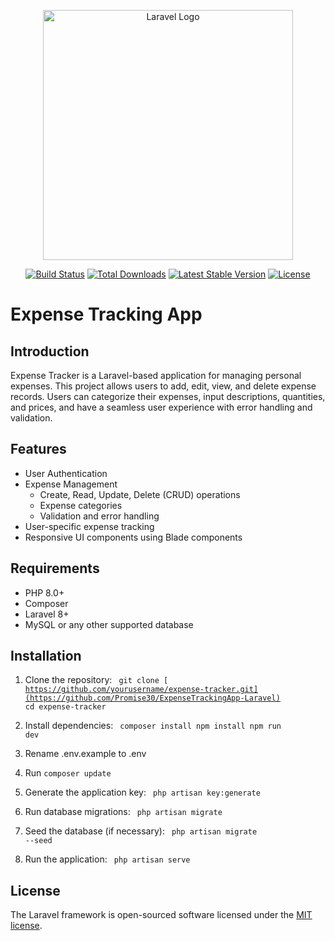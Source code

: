 <p align="center"><a href="https://laravel.com" target="_blank"><img src="https://raw.githubusercontent.com/laravel/art/master/logo-lockup/5%20SVG/2%20CMYK/1%20Full%20Color/laravel-logolockup-cmyk-red.svg" width="400" alt="Laravel Logo"></a></p>

<p align="center">
<a href="https://github.com/laravel/framework/actions"><img src="https://github.com/laravel/framework/workflows/tests/badge.svg" alt="Build Status"></a>
<a href="https://packagist.org/packages/laravel/framework"><img src="https://img.shields.io/packagist/dt/laravel/framework" alt="Total Downloads"></a>
<a href="https://packagist.org/packages/laravel/framework"><img src="https://img.shields.io/packagist/v/laravel/framework" alt="Latest Stable Version"></a>
<a href="https://packagist.org/packages/laravel/framework"><img src="https://img.shields.io/packagist/l/laravel/framework" alt="License"></a>
</p>

# Expense Tracking App

## Introduction
Expense Tracker is a Laravel-based application for managing personal expenses. This project allows users to add, edit, view, and delete expense records. Users can categorize their expenses, input descriptions, quantities, and prices, and have a seamless user experience with error handling and validation.

## Features
- User Authentication
- Expense Management
    - Create, Read, Update, Delete (CRUD) operations
    - Expense categories
    - Validation and error handling
- User-specific expense tracking
- Responsive UI components using Blade components

## Requirements
- PHP 8.0+
- Composer
- Laravel 8+
- MySQL or any other supported database

## Installation
1. Clone the repository:
   <code>
    git clone [ https://github.com/yourusername/expense-tracker.git](https://github.com/Promise30/ExpenseTrackingApp-Laravel)
    cd expense-tracker
   </code>
   
2. Install dependencies:
   <code>
   composer install
   npm install
   npm run dev
   </code>
3. Rename .env.example to .env
   
4. Run <code>composer update</code>

5. Generate the application key:
   <code>
   php artisan key:generate
   </code>

6. Run database migrations:
   <code>
   php artisan migrate
   </code>

7. Seed the database (if necessary):
   <code>
   php artisan migrate --seed
   </code>

8. Run the application:
   <code>
   php artisan serve
   </code>

## License

The Laravel framework is open-sourced software licensed under the [MIT license](https://opensource.org/licenses/MIT).
